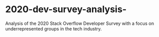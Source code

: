 # 2020-dev-survey-analysis-
Analysis of the 2020 Stack Overflow Developer Survey with a focus on underrepresented groups in the tech industry.
